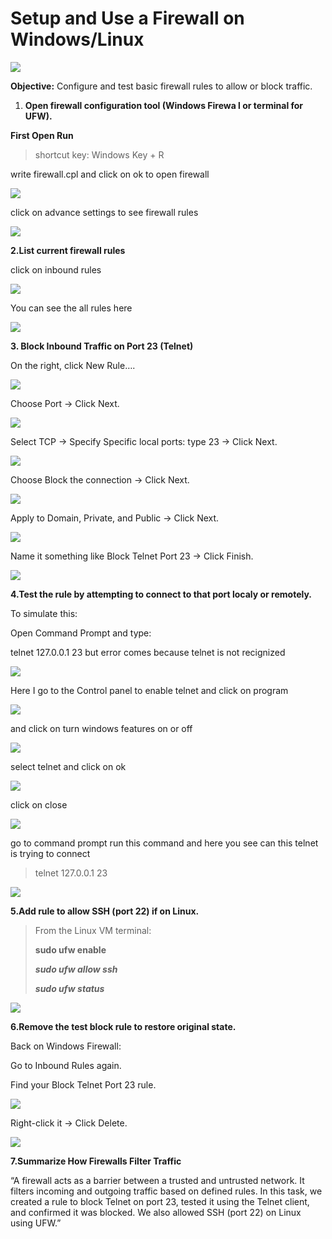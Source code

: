 # **Setup and Use a Firewall on Windows/Linux**

![](https://miro.medium.com/v2/resize:fit:259/1*MdAfK_ZzLkF6xQQpmsAINQ.jpeg)

**Objective:** Configure and test basic firewall rules to allow or block traffic.

1. **Open firewall configuration tool (Windows Firewa l or terminal for UFW).**

**First Open Run**

> shortcut key: Windows Key + R
> 

write firewall.cpl and click on ok to open firewall

![](https://miro.medium.com/v2/resize:fit:614/1*T3UqElV9jSsBDqebKGYpfQ.png)

click on advance settings to see firewall rules

![](https://miro.medium.com/v2/resize:fit:700/1*fJhx2nuDce2YvsdveCbQPQ.png)

**2.List current firewall rules**

click on inbound rules

![](https://miro.medium.com/v2/resize:fit:700/1*WceMLQBCiHT09NOd7P9jxw.png)

You can see the all rules here

![](https://miro.medium.com/v2/resize:fit:700/1*R4dCA8p08jLcqcSt8YcU6w.png)

**3. Block Inbound Traffic on Port 23 (Telnet)**

On the right, click New Rule….

![](https://miro.medium.com/v2/resize:fit:700/1*5jbEIk6MpWZCY7YBAmGxCQ.png)

Choose Port → Click Next.

![](https://miro.medium.com/v2/resize:fit:700/1*hv3oaoAUroRyuWOxPiIWwQ.png)

Select TCP → Specify Specific local ports: type 23 → Click Next.

![](https://miro.medium.com/v2/resize:fit:700/1*-_UIvlsf5ujnuykZSJ9rUg.png)

Choose Block the connection → Click Next.

![](https://miro.medium.com/v2/resize:fit:700/1*J9AZMViSaTO8a3NNqaQKHw.png)

Apply to Domain, Private, and Public → Click Next.

![](https://miro.medium.com/v2/resize:fit:700/1*sxAiUUTGDzLrTTkUXO-PhQ.png)

Name it something like Block Telnet Port 23 → Click Finish.

![](https://miro.medium.com/v2/resize:fit:700/1*KWhofwpRP2yPacs0MYjrSw.png)

**4.Test the rule by attempting to connect to that port localy or remotely.**

To simulate this:

Open Command Prompt and type:

telnet 127.0.0.1 23 but error comes because telnet is not recignized

![](https://miro.medium.com/v2/resize:fit:700/1*HlmeL2Q0PxyUmhvNfCs05A.png)

Here I go to the Control panel to enable telnet and click on program

![](https://miro.medium.com/v2/resize:fit:700/1*VczcNyaI71oNrw5DWjTwsg.png)

and click on turn windows features on or off

![](https://miro.medium.com/v2/resize:fit:700/1*-Y6eQL9m7JiDBCbgrXx9nA.png)

select telnet and click on ok

![](https://miro.medium.com/v2/resize:fit:700/1*8PgYNQ2GV9HYgP3MQ2GknA.png)

click on close

![](https://miro.medium.com/v2/resize:fit:700/1*ImbM6AMp0AJCYntrTAATGQ.png)

go to command prompt run this command and here you see can this telnet is trying to connect

> telnet 127.0.0.1 23
> 

![](https://miro.medium.com/v2/resize:fit:700/1*aUZmBafWZ-5FWT32nrBv9w.png)

**5.Add rule to allow SSH (port 22) if on Linux.**

> From the Linux VM terminal:
> 
> 
> **sudo ufw enable**
> 
> ***sudo ufw allow ssh***
> 
> ***sudo ufw status***
> 

![](https://miro.medium.com/v2/resize:fit:504/1*sL6n0SMpKMs4gfTawxbNhQ.png)

**6.Remove the test block rule to restore original state.**

Back on Windows Firewall:

Go to Inbound Rules again.

Find your Block Telnet Port 23 rule.

![](https://miro.medium.com/v2/resize:fit:700/1*ypyxcnkOWdU1385I6IWwKQ.png)

Right-click it → Click Delete.

![](https://miro.medium.com/v2/resize:fit:700/1*bBnyG36nntw7CvL3_233bQ.png)

**7.Summarize How Firewalls Filter Traffic**

“A firewall acts as a barrier between a trusted and untrusted network. It filters incoming and outgoing traffic based on defined rules. In this task, we created a rule to block Telnet on port 23, tested it using the Telnet client, and confirmed it was blocked. We also allowed SSH (port 22) on Linux using UFW.”

